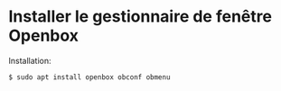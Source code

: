 # Installer le gestionnaire de fenêtre Openbox

Installation:

    $ sudo apt install openbox obconf obmenu




